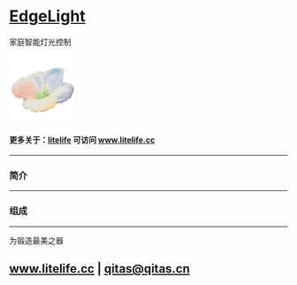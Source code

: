 ﻿# [EdgeLight](https://github.com/litfe/EdgeLight) 

家庭智能灯光控制

[![sites](litelife/litelife.png)](http://www.litelife.cc)

#### 更多关于：[litelife](https://github.com/litfe/litelife) 可访问 www.litelife.cc

---

### 简介



---

### 组成



---

为锻造最美之器

##  www.litelife.cc   |   qitas@qitas.cn
